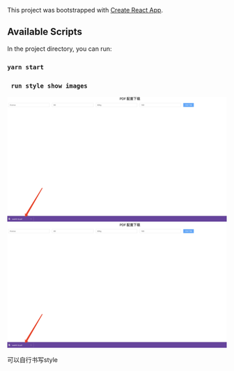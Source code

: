 This project was bootstrapped with [Create React App](https://github.com/facebook/create-react-app).

## Available Scripts

In the project directory, you can run:

### `yarn start`


### ` run style show images`

![页面样式](https://github.com/Ts-qi/pdf_download/blob/master/client/assets/image/c.png)
![下载样式](https://github.com/Ts-qi/pdf_download/blob/master/client/assets/image/c.png)

可以自行书写style
